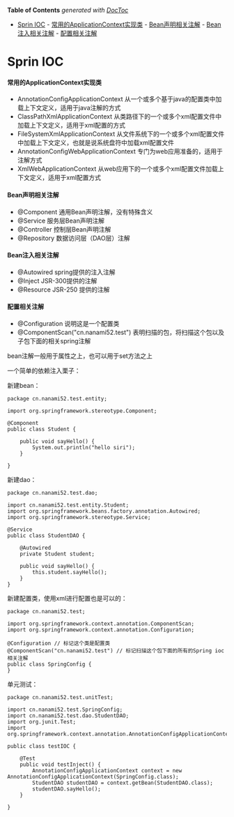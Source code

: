 <!-- START doctoc generated TOC please keep comment here to allow auto update -->
<!-- DON'T EDIT THIS SECTION, INSTEAD RE-RUN doctoc TO UPDATE -->
**Table of Contents**  *generated with [DocToc](https://github.com/thlorenz/doctoc)*

- [Sprin IOC](#sprin-ioc)
      - [常用的ApplicationContext实现类](#%E5%B8%B8%E7%94%A8%E7%9A%84applicationcontext%E5%AE%9E%E7%8E%B0%E7%B1%BB)
      - [Bean声明相关注解](#bean%E5%A3%B0%E6%98%8E%E7%9B%B8%E5%85%B3%E6%B3%A8%E8%A7%A3)
      - [Bean注入相关注解](#bean%E6%B3%A8%E5%85%A5%E7%9B%B8%E5%85%B3%E6%B3%A8%E8%A7%A3)
      - [配置相关注解](#%E9%85%8D%E7%BD%AE%E7%9B%B8%E5%85%B3%E6%B3%A8%E8%A7%A3)

<!-- END doctoc generated TOC please keep comment here to allow auto update -->

<!--
 * @Author: WeiHong Ran
 * @Date: 2019-10-18 20:53:29
 * @LastEditors: WeiHong Ran
 * @LastEditTime: 2019-10-20 15:56:05
 * @Description: Nothing
 -->
# Sprin IOC

#### 常用的ApplicationContext实现类

- AnnotationConfigApplicationContext 从一个或多个基于java的配置类中加载上下文定义，适用于java注解的方式
- ClassPathXmlApplicationContext 从类路径下的一个或多个xml配置文件中加载上下文定义，适用于xml配置的方式
- FileSystemXmlApplicationContext 从文件系统下的一个或多个xml配置文件中加载上下文定义，也就是说系统盘符中加载xml配置文件
- AnnotationConfigWebApplicationContext 专门为web应用准备的，适用于注解方式
- XmlWebApplicationContext 从web应用下的一个或多个xml配置文件加载上下文定义，适用于xml配置方式

#### Bean声明相关注解

- @Component 通用Bean声明注解，没有特殊含义
- @Service 服务层Bean声明注解
- @Controller 控制层Bean声明注解
- @Repository 数据访问层（DAO层）注解

#### Bean注入相关注解

- @Autowired spring提供的注入注解
- @Inject JSR-300提供的注解
- @Resource JSR-250 提供的注解

#### 配置相关注解

- @Configuration 说明这是一个配置类
- @ComponentScan("cn.nanami52.test") 表明扫描的包，将扫描这个包以及子包下面的相关spring注解


bean注解一般用于属性之上，也可以用于set方法之上


一个简单的依赖注入栗子：

新建bean：

    package cn.nanami52.test.entity;

    import org.springframework.stereotype.Component;

    @Component
    public class Student {

        public void sayHello() {
            System.out.println("hello siri");
        }

    }

新建dao：

    package cn.nanami52.test.dao;

    import cn.nanami52.test.entity.Student;
    import org.springframework.beans.factory.annotation.Autowired;
    import org.springframework.stereotype.Service;

    @Service
    public class StudentDAO {

        @Autowired
        private Student student;

        public void sayHello() {
            this.student.sayHello();
        }
    }

新建配置类，使用xml进行配置也是可以的：

    package cn.nanami52.test;

    import org.springframework.context.annotation.ComponentScan;
    import org.springframework.context.annotation.Configuration;

    @Configuration // 标记这个类是配置类
    @ComponentScan("cn.nanami52.test") // 标记扫描这个包下面的所有的Spring ioc相关注解
    public class SpringConfig {
    }


单元测试：

    package cn.nanami52.test.unitTest;

    import cn.nanami52.test.SpringConfig;
    import cn.nanami52.test.dao.StudentDAO;
    import org.junit.Test;
    import org.springframework.context.annotation.AnnotationConfigApplicationContext;

    public class testIOC {

        @Test
        public void testInject() {
            AnnotationConfigApplicationContext context = new AnnotationConfigApplicationContext(SpringConfig.class);
            StudentDAO studentDAO = context.getBean(StudentDAO.class);
            studentDAO.sayHello();
        }

    }











